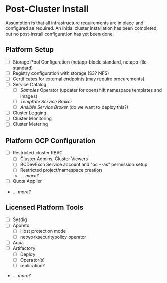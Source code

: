 # Post-Cluster Install

Assumption is that all infrastructure requirements are in place and configured as required.  An initial cluster installation has been completed, but no post-install configuration has yet been done.

## Platform Setup

- [ ] Storage Pool Configuration (netapp-block-standard, netapp-file-standard)
- [ ] Registry configuration with storage (S3? NFS)
- [ ] Certificates for external endpoints (may require procurements)
- [ ] Service Catalog
  - [ ] *Samples* Operator (updater for openshift namespace templates and images)
  - [ ] *Template Service Broker*
  - [ ] *Ansible Service Broker* (do we want to deploy this?)
- [ ] Cluster Logging
- [ ] Cluster Monitoring
- [ ] Cluster Metering

## Platform OCP Configuration

- [ ] Restricted cluster RBAC
  - [ ] Cluster Admins, Cluster Viewers
  - [ ] BCDevExch Service account and "oc --as" permission setup
  - [ ] Restricted project/namespace creation
  - ... *more?*
- [ ] Quota Applier
- ... *more?*

## Licensed Platform Tools

- [ ] Sysdig
- [ ] Aporeto
  - [ ] Host protection mode
  - [ ] networksecuritypolicy operator
- [ ] Aqua
- [ ] Artifactory
  - [ ] Deploy
  - [ ] Operator(s)
  - [ ] replication?
- ... *more?*